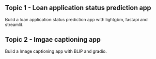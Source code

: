 ## Topic 1 - Loan application status prediction app
Build a loan application status prediction app with lightgbm, fastapi and streamlit.

## Topic 2 - Imgae captioning app
Build a Image captioning app with BLIP and gradio.


